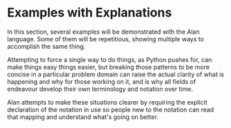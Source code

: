 # Examples with Explanations

In this section, several examples will be demonstrated with the Alan language. Some of them will be repetitious, showing multiple ways to accomplish the same thing.

Attempting to force a single way to do things, as Python pushes for, can make things easy things easier, but breaking those patterns to be more concise in a particular problem domain can raise the actual clarity of what is happening and why for those working on it, and is why all fields of endeavour develop their own terminology and notation over time.

Alan attempts to make these situations clearer by requiring the explicit declaration of the notation in use so people new to the notation can read that mapping and understand what's going on better.

